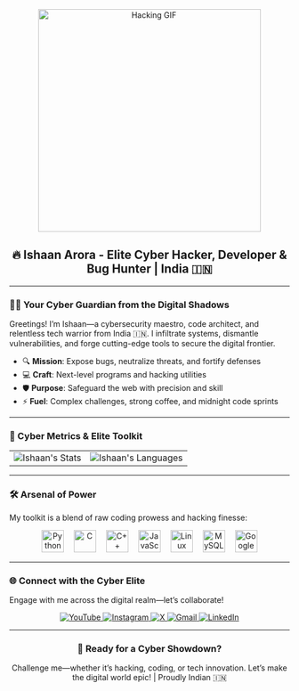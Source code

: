 <div align="center">
  <img src="https://media2.giphy.com/media/v1.Y2lkPTc5MGI3NjExeHZoZ3RhbnBrMGszeHJuanlvc2piaXR1ajUxZG52Znhvc2d3b3phYyZlcD12MV9pbnRlcm5hbF9naWZfYnlfaWQmY3Q9Zw/SWoSkN6DxTszqIKEqv/giphy.gif" width="400" alt="Hacking GIF"/>
  <h2>🔥 Ishaan Arora - Elite Cyber Hacker, Developer & Bug Hunter | India 🇮🇳</h2>
</div>

---

### 🦸‍♂️ Your Cyber Guardian from the Digital Shadows  
Greetings! I’m Ishaan—a cybersecurity maestro, code architect, and relentless tech warrior from India 🇮🇳. I infiltrate systems, dismantle vulnerabilities, and forge cutting-edge tools to secure the digital frontier.  

- 🔍 **Mission**: Expose bugs, neutralize threats, and fortify defenses  
- 💻 **Craft**: Next-level programs and hacking utilities  
- 🛡️ **Purpose**: Safeguard the web with precision and skill  
- ⚡ **Fuel**: Complex challenges, strong coffee, and midnight code sprints  

---

### 🎯 Cyber Metrics & Elite Toolkit  
<div align="center">
  <table>
    <tr>
      <td>
        <img src="https://github-readme-stats.vercel.app/api?username=ishaancybertech&show_icons=true&theme=dracula&hide_border=true" alt="Ishaan's Stats"/>
      </td>
      <td>
        <img src="https://github-readme-stats.vercel.app/api/top-langs?username=ishaancybertech&show_icons=true&theme=dracula&layout=compact&hide_border=true" alt="Ishaan's Languages"/>
      </td>
    </tr>
  </table>
</div>

---

### 🛠️ Arsenal of Power  
My toolkit is a blend of raw coding prowess and hacking finesse:  
<div align="center">
  <img src="https://cdn.jsdelivr.net/gh/devicons/devicon/icons/python/python-original.svg" height="40" alt="Python"/>
  <img width="10"/>
  <img src="https://cdn.jsdelivr.net/gh/devicons/devicon/icons/c/c-original.svg" height="40" alt="C"/>
  <img width="10"/>
  <img src="https://cdn.jsdelivr.net/gh/devicons/devicon/icons/cplusplus/cplusplus-original.svg" height="40" alt="C++"/>
  <img width="10"/>
  <img src="https://cdn.jsdelivr.net/gh/devicons/devicon/icons/javascript/javascript-original.svg" height="40" alt="JavaScript"/>
  <img width="10"/>
  <img src="https://cdn.jsdelivr.net/gh/devicons/devicon/icons/linux/linux-original.svg" height="40" alt="Linux"/>
  <img width="10"/>
  <img src="https://cdn.jsdelivr.net/gh/devicons/devicon/icons/mysql/mysql-original.svg" height="40" alt="MySQL"/>
  <img width="10"/>
  <img src="https://cdn.jsdelivr.net/gh/devicons/devicon/icons/google/google-original.svg" height="40" alt="Google"/>
</div>

---

### 🌐 Connect with the Cyber Elite  
Engage with me across the digital realm—let’s collaborate!  
<div align="center">
  <a href="https://www.youtube.com/@ishaancybertech" target="_blank">
    <img src="https://img.shields.io/badge/YOUTUBE-FF0000?style=for-the-badge&logo=youtube&logoColor=white" alt="YouTube"/>
  </a>
  <a href="https://instagram.com/ishaancybertech" target="_blank">
    <img src="https://img.shields.io/badge/INSTAGRAM-E4405F?style=for-the-badge&logo=instagram&logoColor=white" alt="Instagram"/>
  </a>
  <a href="https://twitter.com/ishaancybertech" target="_blank">
    <img src="https://img.shields.io/badge/X-1DA1F2?style=for-the-badge&logo=x&logoColor=white" alt="X"/>
  </a>
  <a href="mailto:ishaancybertech@gmail.com" target="_blank">
    <img src="https://img.shields.io/badge/GMAIL-D14836?style=for-the-badge&logo=gmail&logoColor=white" alt="Gmail"/>
  </a>
  <a href="https://linkedin.com/in/ishaancybertech" target="_blank">
    <img src="https://img.shields.io/badge/LINKEDIN-0077B5?style=for-the-badge&logo=linkedin&logoColor=white" alt="LinkedIn"/>
  </a>
</div>

---

<div align="center">
  <h3>💬 Ready for a Cyber Showdown?</h3>
  <p>Challenge me—whether it’s hacking, coding, or tech innovation. Let’s make the digital world epic! | Proudly Indian 🇮🇳</p>
</div>
